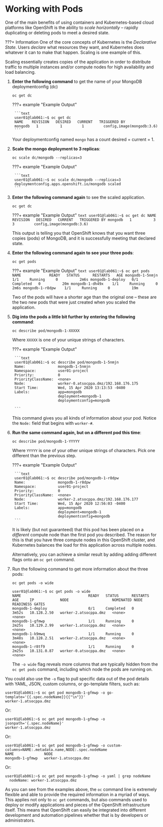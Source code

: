 # Working with Pods

One of the main benefits of using containers and Kubernetes-based cloud platforms like OpenShift is the ability to *scale horizontally* – rapidly duplicating or deleting pods to meet a desired state.

???+ Information
    One of the core concepts of Kubernetes is the *Declarative State*. Users *declare* what resources they want, and Kubernetes does whatever it can to make that happen. Scaling is one example of this.

Scaling essentially creates copies of the application in order to distribute traffic to multiple instances and/or compute nodes for high availability and load balancing.

1. **Enter the following command** to get the name of your MongoDB deploymentconfig (dc)

    ```text
    oc get dc
    ```

    ???+ example "Example Output"

        ```text
        user01@lab061:~$ oc get dc
        NAME    REVISION   DESIRED   CURRENT   TRIGGERED BY
        mongodb   1          1         1         config,image(mongodb:3.6)
        ```

    Your deploymentconfig named `mongo` has a count desired = current = 1.

1. **Scale the mongo deployment to 3 replicas**:

    ```text
    oc scale dc/mongodb --replicas=3
    ```

    ???+ example "Example Output"

        ```text
        user01@lab061:~$ oc scale dc/mongodb --replicas=3
        deploymentconfig.apps.openshift.io/mongodb scaled
        ```

1. **Enter the following command again** to see the scaled application.

    ```text
    oc get dc
    ```

    ???+ example "Example Output"
        ```text
        user01@lab061:~$ oc get dc
        NAME    REVISION   DESIRED   CURRENT   TRIGGERED BY
        mongodb   1          3         3         config,image(mongodb:3.6)
        ```

    This output is telling you that OpenShift knows that you want three copies (pods) of MongoDB, and it is successfully meeting that declared state.

1. **Enter the following command again to see your three pods**:

    ```text
    oc get pods
    ```

    ???+ example "Example Output"
        ```text
        user01@lab061:~$ oc get pods
        NAME             READY   STATUS      RESTARTS   AGE
        mongodb-1-5nmjn    1/1     Running     0          2m6s
        mongodb-1-deploy   0/1     Completed   0          20m
        mongodb-1-dh49x    1/1     Running     0          2m6s
        mongodb-1-r8dpw    1/1     Running     0          19m
        ```

    Two of the pods will have a shorter age than the original one – these are the two new pods that were just created when you scaled the application.

1. **Dig into the pods a little bit further by entering the following command**:

    ```text
    oc describe pod/mongodb-1-XXXXX
    ```

    Where `XXXXX` is one of your unique strings of characters.

    ???+ example "Example Output"

        ```text
        user01@lab061:~$ oc describe pod/mongodb-1-5nmjn
        Name:               mongodb-1-5nmjn
        Namespace:          user01-project
        Priority:           0
        PriorityClassName:  <none>
        Node:               worker-0.atsocppa.dmz/192.168.176.175
        Start Time:         Wed, 15 Apr 2020 13:13:53 -0400
        Labels:             app=mongodb
                            deployment=mongodb-1
                            deploymentconfig=mongodb

        ```

    This command gives you all kinds of information about your pod. Notice the `Node:` field that begins with `worker-#`.

1. **Run the same command again, but on a different pod this time**:

    ```text
    oc describe pod/mongodb-1-YYYYY
    ```

    Where `YYYYY` is one of your other unique strings of characters. Pick one different than the previous step.

    ???+ example "Example Output"

        ```text
        user01@lab061:~$ oc describe pod/mongodb-1-r8dpw
        Name:               mongodb-1-r8dpw
        Namespace:          user01-project
        Priority:           0
        PriorityClassName:  <none>
        Node:               worker-2.atsocppa.dmz/192.168.176.177
        Start Time:         Wed, 15 Apr 2020 12:56:03 -0400
        Labels:             app=mongodb
                            deployment=mongodb-1
                            deploymentconfig=mongodb
        ```

    It is likely (but not guaranteed) that this pod has been placed on a *different* compute node than the first pod you described. The reason for this is that you have three compute nodes in this OpenShift cluster, and Kubernetes balances the load for this application across multiple nodes.

    Alternatively, you can achieve a similar result by adding adding different flags onto an `oc get` command.

 1. Run the following command to get more information about the three pods:

    ```text
    oc get pods -o wide
    ```

    ```text
    user01@lab061:~$ oc get pods -o wide
    NAME                               READY   STATUS      RESTARTS   AGE     IP            NODE                    NOMINATED NODE   READINESS GATES
    mongodb-1-deploy                   0/1     Completed   0          3m52s   10.128.2.50   worker-2.atsocppa.dmz   <none>           <none>
    mongodb-1-gfmwp                    1/1     Running     0          2m25s   10.129.2.99   worker-1.atsocppa.dmz   <none>           <none>
    mongodb-1-k9mwq                    1/1     Running     0          3m48s   10.128.2.51   worker-2.atsocppa.dmz   <none>           <none>
    mongodb-1-r8tf9                    1/1     Running     0          2m25s   10.131.0.87   worker-0.atsocppa.dmz   <none>           <none>
    ```

    The `-o wide` flag reveals more columns that are typically hidden from the `oc get pods` command, including which node the pods are running on.

You could also use the `-o` flag to pull specific data out of the pod details with YAML, JSON, custom columns, or go-template filters, such as:

```text
user01@lab061:~$ oc get pod mongodb-1-gfmwp -o go-template='{{.spec.nodeName}}{{"\n"}}'
worker-1.atsocppa.dmz
```

Or: 

```text
user01@lab061:~$ oc get pod mongodb-1-gfmwp -o jsonpath='{.spec.nodeName}'
worker-1.atsocppa.dmz
```

Or:

```text
user01@lab061:~$ oc get pod mongodb-1-gfmwp -o custom-columns=NAME:.metadata.name,NODE:.spec.nodeName
NAME              NODE
mongodb-1-gfmwp   worker-1.atsocppa.dmz
```

Or: 

```text
user01@lab061:~$ oc get pod mongodb-1-gfmwp -o yaml | grep nodeName
  nodeName: worker-1.atsocppa.dmz
```

As you can see from the examples above, the `oc` command line is extremely flexible and able to provide the required information in a myriad of ways. This applies not only to `oc get` commands, but also commands used to deploy or modify applications and pieces of the OpenShift infrastructure itself. This means that OpenShift can easily be integrated into different development and automation pipelines whether that is by developers or administrators.
